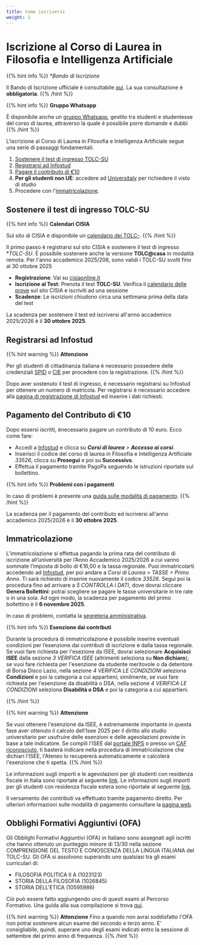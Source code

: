 ```yaml
---
title: Come iscriversi
weight: 1
---
```


# Iscrizione al Corso di Laurea in Filosofia e Intelligenza Artificiale

{{% hint info %}}
<i class="fa-solid fa-circle-info" style="color: #74C0FC;"></i> **Bando di Iscrizione*

Il Bando di Iscrizione ufficiale è consultabile [qui](https://corsidilaurea.uniroma1.it/it/course/33526/apply). La sua consultazione è **obbligatoria**.
{{% /hint %}}


{{% hint info %}}
<i class="fa-solid fa-circle-info" style="color: #74C0FC;"></i> **Gruppo Whatsapp**

È disponibile anche un [gruppo Whatsapp](https://chat.whatsapp.com/LYjbYWnufoi2L0pkUoW3U7), gestito tra studenti e studentesse del corso di laurea, attraverso la quale è possibile porre domande e dubbi
{{% /hint %}}

L'iscrizione al Corso di Laurea in FIlosofia e Intelligenza Artificiale segue una serie di passaggi fondamentali:
1. [Sostenere il test di ingresso TOLC-SU](#sostenere-il-test-di-ingresso-tolc-su)
2. [Registrarsi ad Infostud](#registrarsi-ad-infostud)
3. [Pagare il contributo di €10](#pagamento-del-contributo-di-10)
4. **Per gli studenti non UE**: accedere ad [Universitaly](http://www.universitaly.it/) per richiedere il visto di studio
5. Procedere con l'[immatricolazione](#immatricolazione).

## Sostenere il test di ingresso TOLC-SU

{{% hint info %}}
<i class="fa-solid fa-circle-info" style="color: #74C0FC;"></i> **Calendari CISIA**

Sul sito di CISIA è disponibile un [calendario dei TOLC-](https://testcisia.it/calendario.php?tolc=umanistica).
{{% /hint %}}

Il primo passo è registrarsi sul sito CISIA e sostenere il test di ingresso **TOLC-SU*. È possibile sostenere anche la versione **TOLC@casa** in modalità remota. Per l'anno accademico 2025/206, sono validi i TOLC-SU svolti fino al 30 ottobre 2025

- **Registrazione**: Vai su [cisiaonline.it](https://www.cisiaonline.it/)
- **Iscrizione al Test**: Prenota il test **TOLC-SU**. Verifica il [calendario delle prove](https://testcisia.it/calendario.php?tolc=umanistica) sul sito CISIA e iscriviti ad una sessione
- **Scadenze**: Le iscrizioni chiudono circa una settimana prima della data del test

La scadenza per sostenere il test ed iscriversi all'anno accademico 2025/2026 è il **30 ottobre 2025**.

## Registrarsi ad Infostud

{{% hint warning %}}
<i class="fa-solid fa-triangle-exclamation" style="color: #FFD43B;"></i> **Attenzione**

Per gli studenti di cittadinanza italiana è necessario possedere delle credenziali [SPID](https://www.spid.gov.it) o [CIE](https://www.cartaidentita.interno.gov.it) per procedere con la registrazione.
{{% /hint %}}

Dopo aver sostenuto il test di ingresso, è necessario registrarsi su Infostud per ottenere un numero di matricola. Per registrarsi è necessario accedere alla [pagina di registrazione di Infostud](https://www.studenti.uniroma1.it/phoenixreg/index.html) ed inserire i dati richiesti.

## Pagamento del Contributo di €10
Dopo essersi iscritti, ènecessario pagare un contributo di 10 euro. Ecco come fare:
- Accedi a [Infostud](https://www.uniroma1.it/it/node/25007) e clicca su _**Corsi di laurea** > **Accesso ai corsi**_.
- Inserisci il codice del corso di laurea in Filosofia e Intelligenza Artificiale _33526_, clicca su **Prosegui** e poi su **Successivo**.
- Effettua il pagamento tramite PagoPa seguendo le istruzioni riportate sul bollettino.

{{% hint info %}}
<i class="fa-solid fa-circle-info" style="color: #74C0FC;"></i> **Problemi con i pagamenti**

In caso di problemi è presente una [guida sulle modalità di pagamento](https://www.uniroma1.it/it/pagina/come-pagare).
{{% /hint %}}

La scadenza per il pagamento del contributo ed iscriversi all'anno accademico 2025/2026 è il **30 ottobre 2025**.

## Immatricolazione

L’immatricolazione si effettua pagando la prima rata del contributo di iscrizione all’università per l’Anno Accademico 2025/2026 a cui vanno sommate l’imposta di bollo di €16,00 e la tassa regionale. Puoi immatricolarti accedendo ad [Infostud](https://www.uniroma1.it/it/pagina-strutturale/studenti), per poi andare a _Corsi di Laurea > TASSE > Primo Anno_. Ti sarà richiesto di inserire nuovamente il codice _33526_. Segui poi la procedura fino ad arrivare a _5 CONTROLLA I DATI_, dove dovrai cliccare **Genera Bollettini**: potrai scegliere se pagare le tasse universitarie in tre rate o in una sola. Ad ogni modo, la scadenza per pagamento del primo bollettino è il **6 novembre 2025**.

In caso di problemi, contatta la [segreteria amministrativa](mailto:segrstudenti.filesuso@uniroma1.it).

{{% hint info %}}
<i class="fa-solid fa-circle-info" style="color: #74C0FC;"></i> **Esenzione dai contributi**

Durante la procedura di immatricolazione è possibile inserire eventuali condizioni per l’esenzione dai contributi di iscrizione e dalla tassa regionale. Se vuoi fare richiesta per l'esezione da ISEE, dovrai selezionare **Acquisisci ISEE** dalla sezione _3 VERIFICA ISEE_ (altrimenti seleziona su **Non dichiaro**); se vuoi fare richiesta per l'esenzione da studente meritovole o da detentore di Borsa Disco Lazio, nella sezione _4 VERIFICA LE CONDIZIONI_ seleziona **Condizioni** e poi la categoria a cui appartieni; similmente, se vuoi fare richiesta per l'esenzione da disabilità o DSA, nella sezione _4 VERIFICA LE CONDIZIONI_ seleziona **Disabilità o DSA** e poi la categoria a cui appartieni. 

{{% /hint %}}

{{% hint warning %}}
<i class="fa-solid fa-triangle-exclamation" style="color: #FFD43B;"></i> **Attenzione**

Se vuoi ottenere l'esenzione da ISEE, è estremamente importante in questa fase aver ottenuto il calcolo dell’Isee 2025 per il diritto allo studio universitario per usufruire delle esenzioni e delle agevolazioni previste in base a tale indicatore. Se compili l'ISEE dal [portale INPS](https://servizi2.inps.it/servizi/PortaleUnicoIsee) o presso un [CAF riconosciuto](https://www.inps.it/it/it/sedi-e-contatti/sedi/patronati.html), ti basterà indicare nella procedura di immatricolazione che dichiari l'ISEE, l'Ateneo lo recupererà automaticamente e calcolerà l'esenzione che ti spetta.
{{% /hint %}}

Le informazioni sugli importi e le agevolazioni per gli studenti con residenza fiscale in Italia sono riportate al seguente [link](https://www.uniroma1.it/it/node/24520). Le informazioni sugli importi per gli studenti con residenza fiscale estera sono riportate al seguente [link](https://www.uniroma1.it/en/pagina/tuition-fees-and-grants#fees-for-students-with-foreign-citizenship-and-or-foreign-income).

Il versamento dei contributi va effettuato tramite pagamento diretto. Per ulteriori informazioni sulle modalità di pagamento consultare la [pagina web](https://www.uniroma1.it/it/node/24500).

## Obblighi Formativi Aggiuntivi (OFA)
Gli Obblighi Formativi Aggiuntivi (OFA) in Italiano sono assegnati agli iscritti che hanno ottenuto un punteggio minore di 13/30  nella sezione COMPRENSIONE DEL TESTO E CONOSCENZA DELLA LINGUA ITALIANA del TOLC-SU. Gli OFA si assolvono superando uno qualsiasi tra gli esami curriculari di:
- FILOSOFIA POLITICA II A (1023123) 
- STORIA DELLA FILOSOFIA (1026845)
- STORIA DELL'ETICA  (10595986)

Ciò può essere fatto aggiungendo uno di questi esami al Percorso Formativo. Una guida alla sua compilazione si trova [qui](/33526/info/abc/percorso-formativo).

{{% hint warning %}}
<i class="fa-solid fa-triangle-exclamation" style="color: #FFD43B;"></i> **Attenzione**
Fino a quando non avrai soddisfatto l'OFA non potrai sostenere alcun esame del secondo e terzo anno. E' consigliabile, quindi, superare uno degli esami indicati entro la sessione di settembre del primo anno di frequenza.
{{% /hint %}}